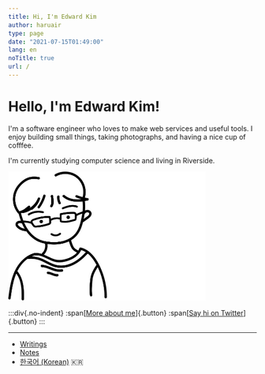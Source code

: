 ```yaml
---
title: Hi, I'm Edward Kim
author: haruair
type: page
date: "2021-07-15T01:49:00"
lang: en
noTitle: true
url: /
---
```


<div class="hero">

<div class="text">

<h1 class="skip">Hello, I'm Edward Kim!</h1>

<p class="tagline">I'm a software engineer who loves to make web services and useful tools. I enjoy building small things, taking photographs, and having a nice cup of cofffee.</p>

<p>I'm currently studying computer science and living in Riverside.</p>

</div>

<div class="aside">

<img src="../portrait.svg" width="200" alt="It's me" class="light-only" /><img src="../portrait-dark.svg" width="200" alt="It's me" class="dark-only" />

</div>
</div>

:::div{.no-indent}
:span[[More about me](/about/)]{.button} :span[[Say hi on Twitter](https://twitter.com/heyedykim)]{.button}
:::

---

- [Writings](/post/)
- [Notes](/note/)
- [한국어 (Korean)](/ko/) 🇰🇷
